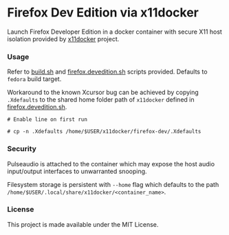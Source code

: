 # Firefox Dev Edition via x11docker

Launch Firefox Developer Edition in a docker container with secure X11 host isolation provided by [x11docker](https://github.com/mviereck/x11docker) project.

### Usage

Refer to [build.sh](./build.sh) and [firefox.devedition.sh](./firefox.devedition.sh) scripts provided. Defaults to `fedora` build target.

Workaround to the known Xcursor bug can be achieved by copying `.Xdefaults` to the shared home folder path of `x11docker` defined in [firefox.devedition.sh](firefox.devedition.sh).

```
# Enable line on first run

# cp -n .Xdefaults /home/$USER/x11docker/firefox-dev/.Xdefaults
```

### Security

Pulseaudio is attached to the container which may expose the host audio input/output interfaces to unwarranted snooping.

Filesystem storage is persistent with `--home` flag which defaults to the path `/home/$USER/.local/share/x11docker/<container_name>`.

### License

This project is made available under the MIT License.
